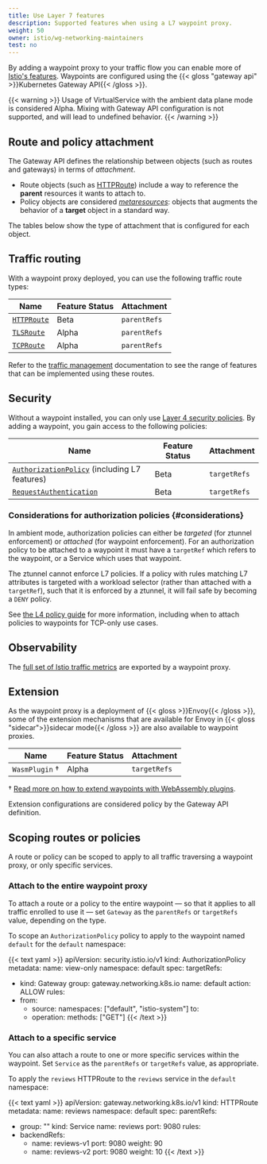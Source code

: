 ```yaml
---
title: Use Layer 7 features
description: Supported features when using a L7 waypoint proxy.
weight: 50
owner: istio/wg-networking-maintainers
test: no
---
```

<!-- markdownlint-disable MD007 -->
By adding a waypoint proxy to your traffic flow you can enable more of [Istio's features](/docs/concepts). Waypoints are configured using the {{< gloss "gateway api" >}}Kubernetes Gateway API{{< /gloss >}}.

{{< warning >}}
Usage of VirtualService with the ambient data plane mode is considered Alpha. Mixing with Gateway API configuration is not supported, and will lead to undefined behavior.
{{< /warning >}}

## Route and policy attachment

The Gateway API defines the relationship between objects (such as routes and gateways) in terms of *attachment*.

* Route objects (such as [HTTPRoute](https://gateway-api.sigs.k8s.io/api-types/httproute/)) include a way to reference the **parent** resources it wants to attach to.
* Policy objects are considered [*metaresources*](https://gateway-api.sigs.k8s.io/geps/gep-713/): objects that augments the behavior of a **target** object in a standard way.

The tables below show the type of attachment that is configured for each object.

## Traffic routing

With a waypoint proxy deployed, you can use the following traffic route types:

|  Name  | Feature Status | Attachment |
| --- | --- | --- |
| [`HTTPRoute`](https://gateway-api.sigs.k8s.io/guides/http-routing/) | Beta | `parentRefs` |
| [`TLSRoute`](https://gateway-api.sigs.k8s.io/guides/tls) | Alpha | `parentRefs` |
| [`TCPRoute`](https://gateway-api.sigs.k8s.io/guides/tcp/) | Alpha | `parentRefs` |

Refer to the [traffic management](/docs/tasks/traffic-management/) documentation to see the range of features that can be implemented using these routes.

## Security

Without a waypoint installed, you can only use [Layer 4 security policies](/docs/ambient/usage/l4-policy/). By adding a waypoint, you gain access to the following policies:

|  Name  | Feature Status | Attachment |
| --- | --- | --- |
| [`AuthorizationPolicy`](/docs/reference/config/security/authorization-policy/) (including L7 features) | Beta | `targetRefs` |
| [`RequestAuthentication`](/docs/reference/config/security/request_authentication/) | Beta | `targetRefs` |

### Considerations for authorization policies {#considerations}

In ambient mode, authorization policies can either be *targeted* (for ztunnel enforcement) or *attached* (for waypoint enforcement). For an authorization policy to be attached to a waypoint it must have a `targetRef` which refers to the waypoint, or a Service which uses that waypoint.

The ztunnel cannot enforce L7 policies. If a policy with rules matching L7 attributes is targeted with a workload selector (rather than attached with a `targetRef`), such that it is enforced by a ztunnel, it will fail safe by becoming a `DENY` policy.

See [the L4 policy guide](/docs/ambient/usage/l4-policy/) for more information, including when to attach policies to waypoints for TCP-only use cases.

## Observability

The [full set of Istio traffic metrics](/docs/reference/config/metrics/) are exported by a waypoint proxy.

## Extension

As the waypoint proxy is a deployment of {{< gloss >}}Envoy{{< /gloss >}}, some of the extension mechanisms that are available for Envoy in {{< gloss "sidecar">}}sidecar mode{{< /gloss >}} are also available to waypoint proxies.

|  Name  | Feature Status | Attachment |
| --- | --- | --- |
| `WasmPlugin` † | Alpha | `targetRefs` |

† [Read more on how to extend waypoints with WebAssembly plugins](/docs/ambient/usage/extend-waypoint-wasm/).

Extension configurations are considered policy by the Gateway API definition.

## Scoping routes or policies

A route or policy can be scoped to apply to all traffic traversing a waypoint proxy, or only specific services.

### Attach to the entire waypoint proxy

To attach a route or a policy to the entire waypoint — so that it applies to all traffic enrolled to use it — set `Gateway` as the `parentRefs` or `targetRefs` value, depending on the type.

To scope an `AuthorizationPolicy` policy to apply to the waypoint named `default` for the `default` namespace:

{{< text yaml >}}
apiVersion: security.istio.io/v1
kind: AuthorizationPolicy
metadata:
  name: view-only
  namespace: default
spec:
  targetRefs:
  - kind: Gateway
    group: gateway.networking.k8s.io
    name: default
  action: ALLOW
  rules:
  - from:
    - source:
        namespaces: ["default", "istio-system"]
    to:
    - operation:
        methods: ["GET"]
{{< /text >}}

### Attach to a specific service

You can also attach a route to one or more specific services within the waypoint. Set `Service` as the `parentRefs` or `targetRefs` value, as appropriate.

To apply the `reviews` HTTPRoute to the `reviews` service in the `default` namespace:

{{< text yaml >}}
apiVersion: gateway.networking.k8s.io/v1
kind: HTTPRoute
metadata:
  name: reviews
  namespace: default
spec:
  parentRefs:
  - group: ""
    kind: Service
    name: reviews
    port: 9080
  rules:
  - backendRefs:
    - name: reviews-v1
      port: 9080
      weight: 90
    - name: reviews-v2
      port: 9080
      weight: 10
{{< /text >}}
